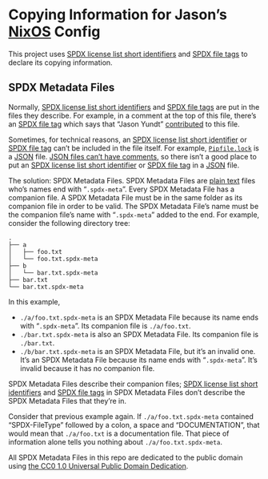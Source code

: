 <!--
SPDX-FileNotice: 🅭🄍1.0 This file is dedicated to the public domain using the CC0 1.0 Universal Public Domain Dedication <https://creativecommons.org/publicdomain/zero/1.0/>.
SPDX-FileContributor: Jason Yundt <jason@jasonyundt.email> (2021–2022)
-->

# Copying Information for Jason’s [NixOS] Config

This project uses [SPDX license list short identifiers] and [SPDX file tags] to
declare its copying information.

## SPDX Metadata Files

Normally, [SPDX license list short identifiers] and [SPDX file tags] are put in
the files they describe. For example, in a comment at the top of this file,
there’s an [SPDX file tag] which says that “Jason Yundt” [contributed](https://spdx.github.io/spdx-spec/v2.3/file-information/#814-file-contributor-field)
to this file.

Sometimes, for technical reasons, an [SPDX license list short identifier] or
[SPDX file tag] can’t be included in the file itself. For example,
[`Pipfile.lock`](https://pipenv.pypa.io/en/stable/basics/) is a [JSON] file.
[JSON files can’t have comments](https://stackoverflow.com/questions/244777/can-comments-be-used-in-json),
so there isn’t a good place to put an [SPDX license list short identifier] or
[SPDX file tag] in a [JSON] file.

The solution: SPDX Metadata Files. SPDX Metadata Files are [plain text](https://www.rfc-editor.org/rfc/rfc2046.html#section-4.1)
files who’s names end with “`.spdx-meta`”. Every SPDX Metadata File has a
companion file. A SPDX Metadata File must be in the same folder as its
companion file in order to be valid. The SPDX Metadata File’s name must be the
companion file’s name with “`.spdx-meta`” added to the end. For example,
consider the following directory tree:

	.
	├── a
	│   ├── foo.txt
	│   └── foo.txt.spdx-meta
	├── b
	│   └── bar.txt.spdx-meta
	├── bar.txt
	└── bar.txt.spdx-meta

In this example,

- `./a/foo.txt.spdx-meta` is an SPDX Metadata File because its name ends with
“`.spdx-meta`”. Its companion file is `./a/foo.txt`.
- `./bar.txt.spdx-meta` is also an SPDX Metadata File. Its companion file is
`./bar.txt`.
- `./b/bar.txt.spdx-meta` is an SPDX Metadata File, but it’s an invalid one.
It’s an SPDX Metadata File because its name ends with “`.spdx-meta`”. It’s
invalid because it has no companion file.

SPDX Metadata Files describe their companion files; [SPDX license list short
identifiers] and [SPDX file tags] in SPDX Metadata Files don’t describe the SPDX
Metadata Files that they’re in.

Consider that previous example again. If `./a/foo.txt.spdx-meta` contained
“SPDX-FileType” followed by a colon, a space and “DOCUMENTATION”, that would
mean that `./a/foo.txt` is a documentation file. That piece of information
alone tells you nothing about `./a/foo.txt.spdx-meta`.

All SPDX Metadata Files in this repo are dedicated to the public domain using
[the CC0 1.0 Universal Public Domain Dedication](https://creativecommons.org/publicdomain/zero/1.0/).

[JSON]: https://www.json.org/json-en.html
[NixOS]: https://nixos.org/
[SPDX file tag]: https://spdx.github.io/spdx-spec/v2.3/file-tags/
[SPDX file tags]: https://spdx.github.io/spdx-spec/v2.3/file-tags/
[SPDX license list short identifier]: https://spdx.github.io/spdx-spec/v2.3/using-SPDX-short-identifiers-in-source-files/
[SPDX license list short identifiers]: https://spdx.github.io/spdx-spec/v2.3/using-SPDX-short-identifiers-in-source-files/
